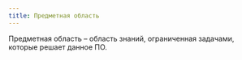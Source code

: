 ```yaml
---
title: Предметная область
---
```

Предметная область – область знаний, ограниченная задачами, которые решает данное ПО.